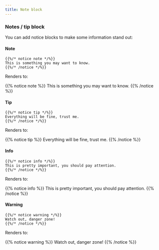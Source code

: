 ```yaml
---
title: Note block
---
```


### Notes / tip block

You can add notice blocks to make some information stand out:

#### Note

```
{{%/* notice note */%}}
This is something you may want to know.
{{%/* /notice */%}}
```

Renders to:

{{% notice note %}}
This is something you may want to know.
{{% /notice %}}

#### Tip

```
{{%/* notice tip */%}}
Everything will be fine, trust me.
{{%/* /notice */%}}
```

Renders to:

{{% notice tip %}}
Everything will be fine, trust me.
{{% /notice %}}

#### Info

```
{{%/* notice info */%}}
This is pretty important, you should pay attention.
{{%/* /notice */%}}
```

Renders to:

{{% notice info %}}
This is pretty important, you should pay attention.
{{% /notice %}}

#### Warning

```
{{%/* notice warning */%}}
Watch out, danger zone!
{{%/* /notice */%}}
```

Renders to:

{{% notice warning %}}
Watch out, danger zone!
{{% /notice %}}
